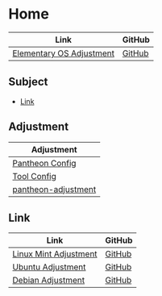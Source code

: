 

# Home

| Link | GitHub |
| ---- | ------ |
| [Elementary OS Adjustment](https://samwhelp.github.io/elementary-os-adjustment/) | [GitHub](https://github.com/samwhelp/elementary-os-adjustment) |




## Subject

* [Link](#link)




## Adjustment

| Adjustment |
| ---------- |
| [Pantheon Config](https://github.com/samwhelp/elementary-os-adjustment/tree/main/prototype/main) |
| [Tool Config](https://github.com/samwhelp/elementary-os-adjustment/tree/main/prototype/main/tool-config/part) |
| [pantheon-adjustment](https://github.com/samwhelp/note-about-elementary-os/tree/gh-pages/_demo/scripts/pantheon-adjustment) |




## Link

| Link | GitHub |
| ---- | ------ |
| [Linux Mint Adjustment](https://samwhelp.github.io/linuxmint-adjustment/) | [GitHub](https://github.com/samwhelp/linuxmint-adjustment) |
| [Ubuntu Adjustment](https://samwhelp.github.io/ubuntu-adjustment/) | [GitHub](https://github.com/samwhelp/ubuntu-adjustment) |
| [Debian Adjustment](https://samwhelp.github.io/debian-adjustment/) | [GitHub](https://github.com/samwhelp/debian-adjustment) |
